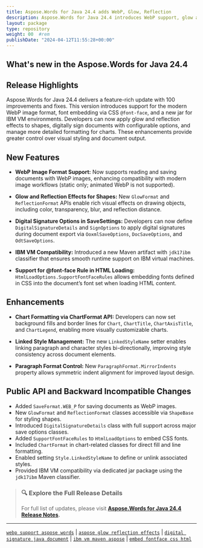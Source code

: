 ```yaml
---
title: Aspose.Words for Java 24.4 adds WebP, Glow, Reflection
description: Aspose.Words for Java 24.4 introduces WebP support, glow and reflection effects, digital signatures, font-face embedding, and advanced chart formatting options.
layout: package
type: repository
weight: 00	#rem
publishDate: "2024-04-12T11:55:28+00:00"
---
```


## What's new in the Aspose.Words for Java 24.4

## Release Highlights

Aspose.Words for Java 24.4 delivers a feature-rich update with 100 improvements and fixes. This version introduces support for the modern WebP image format, font embedding via CSS `@font-face`, and a new jar for IBM VM environments. Developers can now apply glow and reflection effects to shapes, digitally sign documents with configurable options, and manage more detailed formatting for charts. These enhancements provide greater control over visual styling and document output.

## New Features

- **WebP Image Format Support:**
  Now supports reading and saving documents with WebP images, enhancing compatibility with modern image workflows (static only; animated WebP is not supported).

- **Glow and Reflection Effects for Shapes:**
  New `GlowFormat` and `ReflectionFormat` APIs enable rich visual effects on drawing objects, including color, transparency, blur, and reflection distance.

- **Digital Signature Options in SaveSettings:**
  Developers can now define `DigitalSignatureDetails` and `SignOptions` to apply digital signatures during document export via `OoxmlSaveOptions`, `DocSaveOptions`, and `OdtSaveOptions`.

- **IBM VM Compatibility:**
  Introduced a new Maven artifact with `jdk17ibm` classifier that ensures smooth runtime support on IBM virtual machines.

- **Support for @font-face Rule in HTML Loading:**
  `HtmlLoadOptions.SupportFontFaceRules` allows embedding fonts defined in CSS into the document’s font set when loading HTML content.

## Enhancements

- **Chart Formatting via ChartFormat API:**
  Developers can now set background fills and border lines for `Chart`, `ChartTitle`, `ChartAxisTitle`, and `ChartLegend`, enabling more visually customizable charts.

- **Linked Style Management:**
  The new `LinkedStyleName` setter enables linking paragraph and character styles bi-directionally, improving style consistency across document elements.

- **Paragraph Format Control:**
  New `ParagraphFormat.MirrorIndents` property allows symmetric indent alignment for improved layout design.

## Public API and Backward Incompatible Changes

- Added `SaveFormat.WEB_P` for saving documents as WebP images.
- New `GlowFormat` and `ReflectionFormat` classes accessible via `ShapeBase` for styling shapes.
- Introduced `DigitalSignatureDetails` class with full support across major save options classes.
- Added `SupportFontFaceRules` to `HtmlLoadOptions` to embed CSS fonts.
- Included `ChartFormat` in chart-related classes for direct fill and line formatting.
- Enabled setting `Style.LinkedStyleName` to define or unlink associated styles.
- Provided IBM VM compatibility via dedicated jar package using the `jdk17ibm` Maven classifier.

> ### 🔍 Explore the Full Release Details
>
> For full list of updates, please visit **[Aspose.Words for Java 24.4 Release Notes](https://releases.aspose.com/words/java/release-notes/2024/aspose-words-for-java-24-4-release-notes/).**

---

[`webp support aspose words`](https://search.aspose.com/q/webp-support-aspose-words.html) | [`aspose glow reflection effects`](https://search.aspose.com/q/aspose-glow-reflection-effects.html) | [`digital signature java document`](https://search.aspose.com/q/digital-signature-java-document.html) | [`ibm vm maven aspose`](https://search.aspose.com/q/ibm-vm-maven-aspose.html) | [`embed fontface css html`](https://search.aspose.com/q/embed-fontface-css-html.html)
